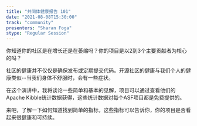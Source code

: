 ```yaml
---
title: "共同体健康报告 101"
date: "2021-08-08T15:30:00" 
track: "community"
presenters: "Sharan Foga"
stype: "Regular Session"
---
```

你知道你的社区是在增长还是在萎缩吗？你的项目是以2到3个主要贡献者为核心的吗？
 

 社区的健康并不仅仅是确保发布或定期提交代码。开源社区的健康与我们个人的健康类似--当我们身体不舒服时，会有一些症状。
 

 在这个演讲中，我将谈论一些简单和基本的见解，项目可以通过查看他们的Apache Kibble统计数据获得，这些统计数据对每个ASF项目都是免费提供的。
 

 来吧，了解一下如何知道找到简单的指标，这些指标可以告诉你，你的项目是否看起来很健康和可持续。